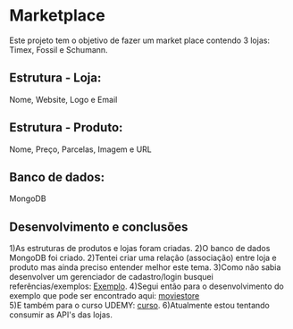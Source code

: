 # Marketplace

Este projeto tem o objetivo de fazer um market place contendo 3 lojas: Timex, Fossil e Schumann.

## Estrutura - Loja:
Nome, Website, Logo e Email

## Estrutura - Produto:
Nome, Preço, Parcelas, Imagem e URL

## Banco de dados:
MongoDB

## Desenvolvimento e conclusões
1)As estruturas de produtos e lojas foram criadas. 
2)O banco de dados MongoDB foi criado.
2)Tentei criar uma relação (associação) entre loja e produto mas ainda preciso entender melhor este tema.
3)Como não sabia desenvolver um gerenciador de cadastro/login busquei referências/exemplos: [Exemplo](https://www.sitepoint.com/build-online-store-rails/).
4)Segui então para o desenvolvimento do exemplo que pode ser encontrado aqui: [moviestore](https://github.com/markikojr/desafio-ruby/tree/master/Developer/moviestore)  
5)E também para o curso UDEMY: [curso](https://www.udemy.com/course/learn-how-to-build-a-ruby-on-rails-marketplace-from-scratch/).
6)Atualmente estou tentando consumir as API's das lojas.






















